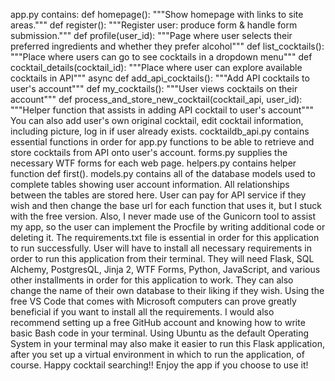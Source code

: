 app.py contains:
def homepage():
    """Show homepage with links to site areas."""
def register():
    """Register user: produce form & handle form submission."""
def profile(user_id):
    """Page where user selects their preferred ingredients and whether they prefer alcohol"""
def list_cocktails():
    """Place where users can go to see cocktails in a dropdown menu"""
def cocktail_details(cocktail_id):
    """Place where user can explore available cocktails in API"""
async def add_api_cocktails():
    """Add API cocktails to user's account"""
def my_cocktails():
    """User views cocktails on their account"""
def process_and_store_new_cocktail(cocktail_api, user_id):
    """Helper function that assists in adding API cocktail to user's account"""
You can also add user's own original cocktail, edit cocktail information, including picture, log in if user already exists.
cocktaildb_api.py contains essential functions in order for app.py functions to be able to retrieve and store cocktails from API onto user's account.
forms.py supplies the necessary WTF forms for each web page.
helpers.py contains helper function def first().
models.py contains all of the database models used to complete tables showing user account information. All relationships between the tables are stored here.
User can pay for API service if they wish and then change the base url for each function that uses it, but I stuck with the free version. 
Also, I never made use of the Gunicorn tool to assist my app, so the user can implement the Procfile by writing additional code or deleting it.
The requirements.txt file is essential in order for this application to run successfully. User will have to install all necessary requirements in order to run this application from their terminal. They will need Flask, SQL Alchemy, PostgresQL, Jinja 2, WTF Forms, Python, JavaScript, and various other installments in order for this application to work. They can also change the name of their own database to their liking if they wish.
Using the free VS Code that comes with Microsoft computers can prove greatly beneficial if you want to install all the requirements. I would also recommend setting up a free GitHub account and knowing how to write basic Bash code in your terminal. Using Ubuntu as the default Operating System in your terminal may also make it easier to run this Flask application, after you set up a virtual environment in which to run the application, of course.
Happy cocktail searching!! Enjoy the app if you choose to use it!